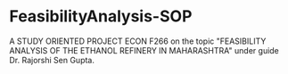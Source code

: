 # FeasibilityAnalysis-SOP
A STUDY ORIENTED PROJECT ECON F266 on the topic "FEASIBILITY ANALYSIS OF THE ETHANOL REFINERY IN MAHARASHTRA" under guide Dr. Rajorshi Sen Gupta.
